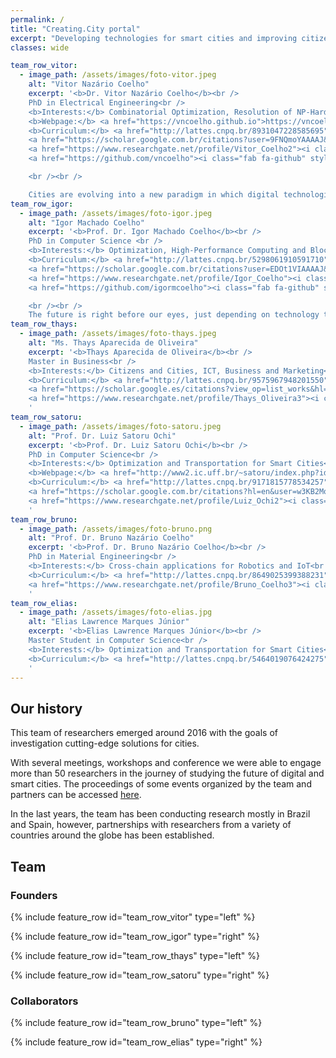 ```yaml
---
permalink: /
title: "Creating.City portal"
excerpt: "Developing technologies for smart cities and improving citizens' quality of life."
classes: wide

team_row_vitor:
  - image_path: /assets/images/foto-vitor.jpeg
    alt: "Vitor Nazário Coelho"
    excerpt: '<b>Dr. Vitor Nazário Coelho</b><br />
    PhD in Electrical Engineering<br />
    <b>Interests:</b> Combinatorial Optimization, Resolution of NP-Hard Problems and Blockchain<br />
    <b>Webpage:</b> <a href="https://vncoelho.github.io">https://vncoelho.github.io</a><br />
    <b>Curriculum:</b> <a href="http://lattes.cnpq.br/8931047228585695">http://lattes.cnpq.br/8931047228585695</a><br />
    <a href="https://scholar.google.com.br/citations?user=9FNQmoYAAAAJ&hl=en"><i class="fas fa-chart-bar" style="font-size: 1.5em;"></i></a>
    <a href="https://www.researchgate.net/profile/Vitor_Coelho2"><i class="fab fa-researchgate" style="font-size: 1.5em;"></i></a>
    <a href="https://github.com/vncoelho"><i class="fab fa-github" style="font-size: 1.5em;"></i></a>

    <br /><br />

    Cities are evolving into a new paradigm in which digital technologies are playing a crucial role.'
team_row_igor:
  - image_path: /assets/images/foto-igor.jpeg
    alt: "Igor Machado Coelho"
    excerpt: '<b>Prof. Dr. Igor Machado Coelho</b><br />
    PhD in Computer Science <br />
    <b>Interests:</b> Optimization, High-Performance Computing and Blockchain<br />
    <b>Curriculum:</b> <a href="http://lattes.cnpq.br/5298061910591710">http://lattes.cnpq.br/5298061910591710</a><br />
    <a href="https://scholar.google.com.br/citations?user=EDOt1VIAAAAJ&hl=en"><i class="fas fa-chart-bar" style="font-size: 1.5em;"></i></a>
    <a href="https://www.researchgate.net/profile/Igor_Coelho"><i class="fab fa-researchgate" style="font-size: 1.5em;"></i></a>
    <a href="https://github.com/igormcoelho"><i class="fab fa-github" style="font-size: 1.5em;"></i></a>

    <br /><br />
    The future is right before our eyes, just depending on technology to get there. My passion is putting technological and academic knowledge together, a proud member of NeoResearch open community.'
team_row_thays:
  - image_path: /assets/images/foto-thays.jpeg
    alt: "Ms. Thays Aparecida de Oliveira"
    excerpt: '<b>Thays Aparecida de Oliveira</b><br />
    Master in Business<br />
    <b>Interests:</b> Citizens and Cities, ICT, Business and Marketing<br />
    <b>Curriculum:</b> <a href="http://lattes.cnpq.br/9575967948201550">http://lattes.cnpq.br/9575967948201550</a> <br />
    <a href="https://scholar.google.es/citations?view_op=list_works&hl=en&user=vRQ2lA8AAAAJ"><i class="fas fa-chart-bar" style="font-size: 1.5em;"></i></a>
    <a href="https://www.researchgate.net/profile/Thays_Oliveira3"><i class="fab fa-researchgate" style="font-size: 1.5em;"></i></a>
    '
team_row_satoru:
  - image_path: /assets/images/foto-satoru.jpeg
    alt: "Prof. Dr. Luiz Satoru Ochi"
    excerpt: '<b>Prof. Dr. Luiz Satoru Ochi</b><br />
    PhD in Computer Science<br />
    <b>Interests:</b> Optimization and Transportation for Smart Cities<br />
    <b>Webpage:</b> <a href="http://www2.ic.uff.br/~satoru/index.php?id=1">http://www2.ic.uff.br/~satoru/index.php?id=1</a><br />
    <b>Curriculum:</b> <a href="http://lattes.cnpq.br/9171815778534257">http://lattes.cnpq.br/9171815778534257</a> <br />
    <a href="https://scholar.google.com.br/citations?hl=en&user=w3KB2MoAAAAJ"><i class="fas fa-chart-bar" style="font-size: 1.5em;"></i></a>
    <a href="https://www.researchgate.net/profile/Luiz_Ochi2"><i class="fab fa-researchgate" style="font-size: 1.5em;"></i></a>
    '
team_row_bruno:
  - image_path: /assets/images/foto-bruno.png
    alt: "Prof. Dr. Bruno Nazário Coelho"
    excerpt: '<b>Prof. Dr. Bruno Nazário Coelho</b><br />
    PhD in Material Engineering<br />
    <b>Interests:</b> Cross-chain applications for Robotics and IoT<br />
    <b>Curriculum:</b> <a href="http://lattes.cnpq.br/8649025399388231">http://lattes.cnpq.br/8649025399388231</a><br />
    <a href="https://www.researchgate.net/profile/Bruno_Coelho3"><i class="fab fa-researchgate" style="font-size: 1.5em;"></i></a>
    '
team_row_elias:
  - image_path: /assets/images/foto-elias.jpg
    alt: "Elias Lawrence Marques Júnior"
    excerpt: '<b>Elias Lawrence Marques Júnior</b><br />
    Master Student in Computer Science<br />
    <b>Interests:</b> Optimization and Transportation for Smart Cities<br />   
    <b>Curriculum:</b> <a href="http://lattes.cnpq.br/5464019076424275">http://lattes.cnpq.br/5464019076424275</a> <br />
    '        
---
```

## Our history

This team of researchers emerged around 2016 with the goals of investigation cutting-edge solutions for cities.

With several meetings, workshops and conference we were able to engage more than 50 researchers in the journey of
studying the future of digital and smart cities.
The proceedings of some events organized by the team and partners can be accessed [here](/proceedings/).

In the last years, the team has been conducting research mostly in Brazil and Spain, however, partnerships with researchers from a variety of countries around the globe has been established.

## Team

### Founders

{% include feature_row id="team_row_vitor" type="left" %}

{% include feature_row id="team_row_igor" type="right" %}

{% include feature_row id="team_row_thays" type="left" %}

{% include feature_row id="team_row_satoru" type="right" %}

### Collaborators

{% include feature_row id="team_row_bruno" type="left" %}

{% include feature_row id="team_row_elias" type="right" %}
